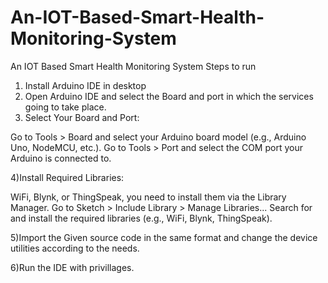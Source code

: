 # An-IOT-Based-Smart-Health-Monitoring-System
An IOT Based Smart Health Monitoring System
Steps to run
1) Install Arduino IDE in desktop
2) Open Arduino IDE and select the Board and port in which the services going to take place.
3) Select Your Board and Port:

Go to Tools > Board and select your Arduino board model (e.g., Arduino Uno, NodeMCU, etc.).
Go to Tools > Port and select the COM port your Arduino is connected to.

4)Install Required Libraries:

WiFi, Blynk, or ThingSpeak, you need to install them via the Library Manager.
Go to Sketch > Include Library > Manage Libraries...
Search for and install the required libraries (e.g., WiFi, Blynk, ThingSpeak).

5)Import the Given source code in the same format and change the device utilities according to the needs.

6)Run the IDE with privillages.
